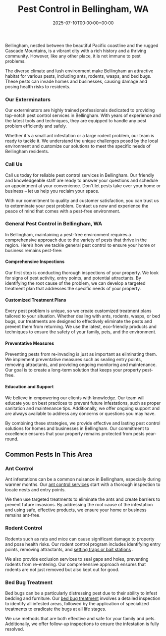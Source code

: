 ﻿---
date: '2025-07-10T00:00:00+00:00'
lastmod: '2025-07-10T00:00:00+03:00'
layout: page
title: Pest Control in Bellingham, WA
permalink: /pest-control-in-bellingham/
---

Bellingham, nestled between the beautiful Pacific coastline and the rugged Cascade Mountains, is a vibrant city with a rich history and a thriving community. However, like any other place, it is not immune to pest problems.

The diverse climate and lush environment make Bellingham an attractive habitat for various pests, including ants, rodents, wasps, and bed bugs. These pests can invade homes and businesses, causing damage and posing health risks to residents.
### Our Exterminators
Our exterminators are highly trained professionals dedicated to providing top-notch pest control services in Bellingham. With years of experience and the latest tools and techniques, they are equipped to handle any pest problem efficiently and safely.

Whether it's a small ant infestation or a large rodent problem, our team is ready to tackle it. We understand the unique challenges posed by the local environment and customize our solutions to meet the specific needs of Bellingham residents.
### Call Us
Call us today for reliable pest control services in Bellingham. Our friendly and knowledgeable staff are ready to answer your questions and schedule an appointment at your convenience. Don't let pests take over your home or business – let us help you reclaim your space.

With our commitment to quality and customer satisfaction, you can trust us to exterminate your pest problem. Contact us now and experience the peace of mind that comes with a pest-free environment.
### General Pest Control in Bellingham, WA
In Bellingham, maintaining a pest-free environment requires a comprehensive approach due to the variety of pests that thrive in the region. Here’s how we tackle general pest control to ensure your home or business remains pest-free:
#### Comprehensive Inspections
Our first step is conducting thorough inspections of your property. We look for signs of pest activity, entry points, and potential attractants. By identifying the root cause of the problem, we can develop a targeted treatment plan that addresses the specific needs of your property.
#### Customized Treatment Plans
Every pest problem is unique, so we create customized treatment plans tailored to your situation. Whether dealing with ants, rodents, wasps, or bed bugs, our treatments are designed to effectively eliminate the pests and prevent them from returning. We use the latest, eco-friendly products and techniques to ensure the safety of your family, pets, and the environment.
#### Preventative Measures
Preventing pests from re-invading is just as important as eliminating them. We implement preventative measures such as sealing entry points, removing attractants, and providing ongoing monitoring and maintenance. Our goal is to create a long-term solution that keeps your property pest-free.
#### Education and Support
We believe in empowering our clients with knowledge. Our team will educate you on best practices to prevent future infestations, such as proper sanitation and maintenance tips. Additionally, we offer ongoing support and are always available to address any concerns or questions you may have.

By combining these strategies, we provide effective and lasting pest control solutions for homes and businesses in Bellingham. Our commitment to excellence ensures that your property remains protected from pests year-round.
## Common Pests In This Area
### Ant Control
Ant infestations can be a common nuisance in Bellingham, especially during warmer months. Our
[ant control services](https://pestpolicy.com/ant-control-in-bellingham/)
start with a thorough inspection to locate nests and entry points.

We then use targeted treatments to eliminate the ants and create barriers to prevent future invasions. By addressing the root cause of the infestation and using safe, effective products, we ensure your home or business remains ant-free.
### Rodent Control
Rodents such as rats and mice can cause significant damage to property and pose health risks. Our rodent control program includes identifying entry points, removing attractants, and
[setting traps or bait stations](https://pestpolicy.com/rodent-control-in-bellingham/)
.

We also provide exclusion services to seal gaps and holes, preventing rodents from re-entering. Our comprehensive approach ensures that rodents are not just removed but also kept out for good.
### Bed Bug Treatment
Bed bugs can be a particularly distressing pest due to their ability to infest bedding and furniture. Our
[bed bug treatment](https://pestpolicy.com/bed-bug-treatment-in-bellingham/)
involves a detailed inspection to identify all infested areas, followed by the application of specialized treatments to eradicate the bugs at all life stages.

We use methods that are both effective and safe for your family and pets. Additionally, we offer follow-up inspections to ensure the infestation is fully resolved.









